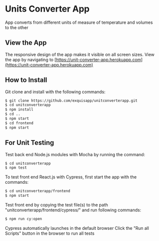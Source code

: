 # Units Converter App
App converts from different units of measure of temperature and volumes to the other

## View the App
The responsive design of the app makes it visible on all screen sizes. View the app by navigating to  [https://unit-converter-app.herokuapp.com](https://unit-converter-app.herokuapp.com)

## How to Install
Git clone and install with the following commands:

```sh
$ git clone https://github.com/exquisapp/unitconverterapp.git
$ cd unitconverterapp
$ npm install
$ cd ..
$ npm start
$ cd frontend
$ npm start
```

## For Unit Testing
Test back end Node.js modules with Mocha by running the command:

```sh
$ cd unitconverterapp
$ npm test
```

To test front end React.js with Cypress, first start the app with the commands:

```sh
$ cd unitconverterapp/frontend
$ npm start
```

Test front end by copying the test file(s) to the path "unitconverterapp/frontend/cypress/" and run following commands:

```sh
$ npm run cy:open
```

Cypress automatically launches in the default browser
Click the "Run all Scripts" button in the browser to run all tests
